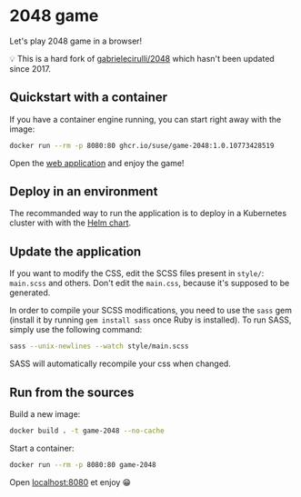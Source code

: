# 2048 game

Let's play 2048 game in a browser!

💡 This is a hard fork of [gabrielecirulli/2048](https://github.com/gabrielecirulli/2048) which hasn't been updated since 2017.

## Quickstart with a container

If you have a container engine running, you can start right away with the image:

```bash
docker run --rm -p 8080:80 ghcr.io/suse/game-2048:1.0.10773428519
```

Open the [web application](http://localhost:8080/) and enjoy the game!

## Deploy in an environment

The recommanded way to run the application is to deploy in a Kubernetes cluster with with the [Helm chart](https://github.com/SUSE/lab-setup/tree/main/charts/game-2048).

## Update the application

If you want to modify the CSS, edit the SCSS files present in `style/`: `main.scss` and others. Don't edit the `main.css`, because it's supposed to be generated.

In order to compile your SCSS modifications, you need to use the `sass` gem (install it by running `gem install sass` once Ruby is installed). To run SASS, simply use the following command:

```bash
sass --unix-newlines --watch style/main.scss
```

SASS will automatically recompile your css when changed.

## Run from the sources

Build a new image:

```bash
docker build . -t game-2048 --no-cache
```

Start a container:

```bash
docker run --rm -p 8080:80 game-2048
```

Open [localhost:8080](http://localhost:8080) et enjoy 😁
